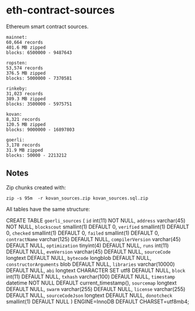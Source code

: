 # eth-contract-sources

Ethereum smart contract sources.

```
mainnet:
60,664 records
401.6 MB zipped
blocks: 6500000 - 9487643

ropsten:
53,574 records
376.5 MB zipped
blocks: 5000000 - 7370581

rinkeby:
31,023 records
389.3 MB zipped
blocks: 3500000 - 5975751

kovan:
8,321 records
120.5 MB zipped
blocks: 9000000 - 16897803

goerli:
3,178 records
31.9 MB zipped
blocks: 50000 - 2213212
```

## Notes

Zip chunks created with:
```
zip -s 95m  -r kovan_sources.zip kovan_sources.sql.zip
```

All tables have the same structure:

CREATE TABLE `goerli_sources` (
  `id` int(11) NOT NULL,
  `address` varchar(45) NOT NULL,
  `blockscout` smallint(1) DEFAULT 0,
  `verified` smallint(1) DEFAULT 0,
  `checked` smallint(1) DEFAULT 0,
  `failed` smallint(1) DEFAULT 0,
  `contractName` varchar(125) DEFAULT NULL,
  `compilerVersion` varchar(45) DEFAULT NULL,
  `optimization` tinyint(4) DEFAULT NULL,
  `runs` int(11) DEFAULT NULL,
  `evmVersion` varchar(45) DEFAULT NULL,
  `sourceCode` longtext DEFAULT NULL,
  `bytecode` longblob DEFAULT NULL,
  `constructorArguments` blob DEFAULT NULL,
  `libraries` varchar(10000) DEFAULT NULL,
  `abi` longtext CHARACTER SET utf8 DEFAULT NULL,
  `block` int(11) DEFAULT NULL,
  `txhash` varchar(100) DEFAULT NULL,
  `timestamp` datetime NOT NULL DEFAULT current_timestamp(),
  `sourcemap` longtext DEFAULT NULL,
  `swarm` varchar(255) DEFAULT NULL,
  `license` varchar(255) DEFAULT NULL,
  `sourceCodeJson` longtext DEFAULT NULL,
  `donotcheck` smallint(1) DEFAULT NULL
) ENGINE=InnoDB DEFAULT CHARSET=utf8mb4;
